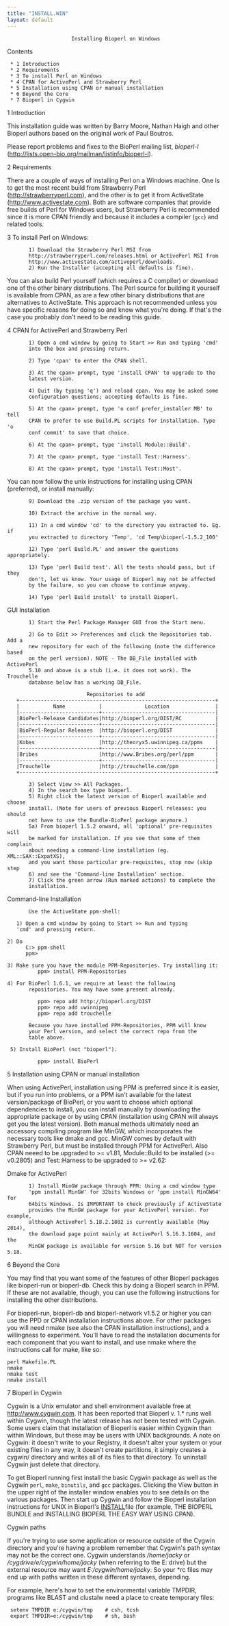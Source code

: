 ```yaml
---
title: "INSTALL.WIN"
layout: default
---
```

                         Installing Bioperl on Windows

   Contents

     * 1 Introduction
     * 2 Requirements
     * 3 To install Perl on Windows
     * 4 CPAN for ActivePerl and Strawberry Perl
     * 5 Installation using CPAN or manual installation
     * 6 Beyond the Core
     * 7 Bioperl in Cygwin

1 Introduction

This installation guide was written by Barry Moore, Nathan Haigh and other Bioperl authors based on the original work of Paul Boutros.

Please report problems and fixes to the BioPerl mailing list, *bioperl-l* (http://lists.open-bio.org/mailman/listinfo/bioperl-l).

2 Requirements

There are a couple of ways of installing Perl on a Windows machine. One is
to get the most recent build from Strawberry Perl (http://strawberryperl.com), and the other is to get it from ActiveState (http://www.activestate.com). Both are software companies that provide free builds of Perl for Windows users, but Strawberry Perl is recommended since it is more CPAN friendly and because it includes a compiler (`gcc`) and  related tools. 

3 To install Perl on Windows:

           1) Download the Strawberry Perl MSI from
           http://strawberryperl.com/releases.html or ActivePerl MSI from
           http://www.activestate.com/activeperl/downloads.
           2) Run the Installer (accepting all defaults is fine).

You can also build Perl yourself (which requires a C compiler) or download
one of the other binary distributions. The Perl source for building it
yourself is available from CPAN, as are a few other binary distributions
that are alternatives to ActiveState. This approach is not recommended
unless you have specific reasons for doing so and know what you're doing.
If that's the case you probably don't need to be reading this guide.

4 CPAN for ActivePerl and Strawberry Perl

           1) Open a cmd window by going to Start >> Run and typing 'cmd'
           into the box and pressing return.
     
           2) Type 'cpan' to enter the CPAN shell.
    
           3) At the cpan> prompt, type 'install CPAN' to upgrade to the
           latest version.
    
           4) Quit (by typing 'q') and reload cpan. You may be asked some
           configuration questions; accepting defaults is fine.
    
           5) At the cpan> prompt, type 'o conf prefer_installer MB' to tell
           CPAN to prefer to use Build.PL scripts for installation. Type 'o
           conf commit' to save that choice.
    
           6) At the cpan> prompt, type 'install Module::Build'.
     
           7) At the cpan> prompt, type 'install Test::Harness'.
     
           8) At the cpan> prompt, type 'install Test::Most'.

You can now follow the unix instructions for installing using CPAN (preferred), or install manually:

           9) Download the .zip version of the package you want.
    
           10) Extract the archive in the normal way.
    
           11) In a cmd window 'cd' to the directory you extracted to. Eg. if
           you extracted to directory 'Temp', 'cd Temp\bioperl-1.5.2_100'
    
           12) Type 'perl Build.PL' and answer the questions appropriately.
    
           13) Type 'perl Build test'. All the tests should pass, but if they
           don't, let us know. Your usage of Bioperl may not be affected
           by the failure, so you can choose to continue anyway.
    
           14) Type 'perl Build install' to install Bioperl.

GUI Installation

           1) Start the Perl Package Manager GUI from the Start menu.

           2) Go to Edit >> Preferences and click the Repositories tab. Add a
           new repository for each of the following (note the difference based
           on the perl version). NOTE - The DB_File installed with ActivePerl
           5.10 and above is a stub (i.e. it does not work). The Trouchelle
           database below has a working DB_File.

                              Repositories to add
       +----------------------------------------------------------------+
       |           Name           |              Location               |
       |--------------------------+-------------------------------------|
       |BioPerl-Release Candidates|http://bioperl.org/DIST/RC           |
       |--------------------------+-------------------------------------|
       |BioPerl-Regular Releases  |http://bioperl.org/DIST              |
       |--------------------------+-------------------------------------|
       |Kobes                     |http://theoryx5.uwinnipeg.ca/ppms    |
       |--------------------------+-------------------------------------|
       |Bribes                    |http://www.Bribes.org/perl/ppm       |
       |--------------------------+-------------------------------------|
       |Trouchelle                |http://trouchelle.com/ppm            |
       +----------------------------------------------------------------+

           3) Select View >> All Packages.
           4) In the search box type bioperl.
           5) Right click the latest version of Bioperl available and choose
           install. (Note for users of previous Bioperl releases: you should
           not have to use the Bundle-BioPerl package anymore.)
           5a) From bioperl 1.5.2 onward, all 'optional' pre-requisites will
           be marked for installation. If you see that some of them complain
           about needing a command-line installation (eg. XML::SAX::ExpatXS),
           and you want those particular pre-requisites, stop now (skip step
           6) and see the 'Command-line Installation' section.
           7) Click the green arrow (Run marked actions) to complete the
           installation.

Command-line Installation

           Use the ActiveState ppm-shell:
     
	   1) Open a cmd window by going to Start >> Run and typing
	   'cmd' and pressing return.
     
    2) Do 
	      C:> ppm-shell
	      ppm>
           
    3) Make sure you have the module PPM-Repositories. Try installing it:
              ppm> install PPM-Repositories
     
    4) For BioPerl 1.6.1, we require at least the following
           repositories. You may have some present already.
     
              ppm> repo add http://bioperl.org/DIST
              ppm> repo add uwinnipeg
              ppm> repo add trouchelle
     
           Because you have installed PPM-Repositories, PPM will know
           your Perl version, and select the correct repo from the
           table above.
     
     5) Install BioPerl (not "bioperl"). 
     
              ppm> install BioPerl
    

5 Installation using CPAN or manual installation

When using ActivePerl, installation using PPM is preferred since it is
easier, but if you run into problems, or a PPM isn't available for the
latest version/package of BioPerl, or you want to choose which optional
dependencies to install, you can install manually by downloading the
appropriate package or by using CPAN (installation using CPAN will always
get you the latest version). Both manual methods ultimately need an
accessory compiling program like MinGW, which incorporates the necessary
tools like dmake and gcc. MinGW comes by default with Strawberry Perl, but
must be installed through PPM for ActivePerl. Also CPAN neeed to be upgraded
to >= v1.81, Module::Build to be installed (>= v0.2805) and Test::Harness to
be upgraded to >= v2.62:
   
Dmake for ActivePerl

           1) Install MinGW package through PPM: Using a cmd window type
           'ppm install MinGW' for 32bits Windows or 'ppm install MinGW64' for
           64bits Windows. Is IMPORTANT to check previously if ActiveState
           provides the MinGW package for your ActivePerl version. For example,
           although ActivePerl 5.18.2.1802 is currently available (May 2014),
           the download page point mainly at ActivePerl 5.16.3.1604, and the
           MinGW package is available for version 5.16 but NOT for version 5.18.

6 Beyond the Core

You may find that you want some of the features of other Bioperl packages
like bioperl-run or bioperl-db. Check this by doing a Bioperl search in PPM.  If these are not available, though, you can use the following instructions for installing the other distributions.

For bioperl-run, bioperl-db and bioperl-network v1.5.2 or higher you can use
the PPD or CPAN installation instructions above. For other packages you will
need nmake (see also the CPAN installation instructions), and a willingness
to experiment. You'll have to read the installation documents for each
component that you want to install, and use nmake where the instructions
call for make, like so:

    perl Makefile.PL
    nmake
    nmake test
    nmake install

7 Bioperl in Cygwin

Cygwin is a Unix emulator and shell environment available free at
http://www.cygwin.com. It has been reported that Bioperl v. 1.* runs well within Cygwin, though the latest release has not been tested with Cygwin. Some
users claim that installation of Bioperl is easier within Cygwin than
within Windows, but these may be users with UNIX backgrounds. A note on
Cygwin: it doesn't write to your Registry, it doesn't alter your system or
your existing files in any way, it doesn't create partitions, it simply
creates a cygwin/ directory and writes all of its files to that directory.
To uninstall Cygwin just delete that directory.

To get Bioperl running first install the basic Cygwin package as well as
the Cygwin `perl`, `make`, `binutils`, and `gcc` packages. Clicking the View
button in the upper right of the installer window enables you to see
details on the various packages. Then start up Cygwin and follow the
Bioperl installation instructions for UNIX in Bioperl's [INSTALL](INSTALL.html)file (for example, THE BIOPERL BUNDLE and INSTALLING BIOPERL THE EASY WAY USING
CPAN).

Cygwin paths

If you're trying to use some application or resource outside of the Cygwin
directory and you're having a problem remember that Cygwin's path syntax
may not be the correct one. Cygwin understands */home/jacky* or
*/cygdrive/e/cygwin/home/jacky* (when referring to the E: drive) but the
external resource may want *E:/cygwin/home/jacky*. So your *rc files may end
up with paths written in these different syntaxes, depending.

For example, here's how to set the environmental variable TMPDIR, programs like BLAST and clustalw need a place to create temporary files:

     setenv TMPDIR e:/cygwin/tmp    # csh, tcsh
     export TMPDIR=e:/cygwin/tmp    # sh, bash
